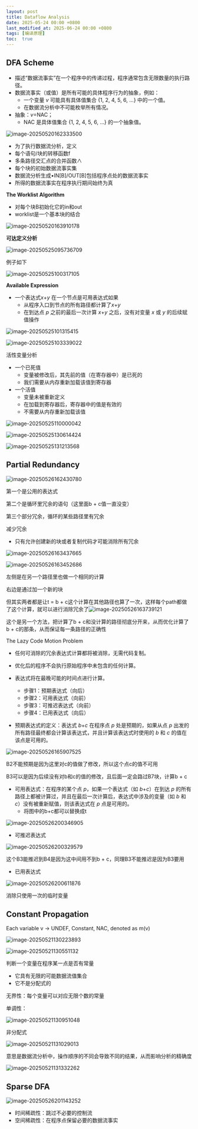 ```yaml
---
layout: post
title: Dataflow Analysis
date: 2025-05-24 00:00 +0800
last_modified_at: 2025-06-24 00:00 +0800
tags: [编译原理]
toc:  true
---
```


## DFA Scheme

- 描述“数据流事实”在一个程序中的传递过程，程序通常包含无限数量的执行路径。
- 数据流事实（或值）是所有可能的具体程序行为的抽象，例如：
  - 一个变量 *v* 可能具有具体值集合 {1, 2, 4, 5, 6, ...} 中的一个值。
  - 在数据流分析中不可能枚举所有情况。
- 抽象：*v*=NAC；
  - NAC 是具体值集合 {1, 2, 4, 5, 6, ...} 的一个抽象值。

![image-20250520162333500](https://huatiancen.oss-cn-nanjing.aliyuncs.com/img/image-20250520162333500.png)

- 为了执行数据流分析，定义
- 每个语句/块的转移函数f
- 多条路径交汇点的合并函数∧
- 每个块的初始数据流事实集
- 数据流分析生成•IN[B]/OUT[B]包括程序点处的数据流事实
- 所得的数据流事实在程序执行期间始终为真

**The Worklist Algorithm**

- 对每个块B初始化它的in和out
- worklist是一个基本块的结合

![image-20250520163910178](https://huatiancen.oss-cn-nanjing.aliyuncs.com/img/image-20250520163910178.png)

**可达定义分析**

![image-20250525095736709](https://huatiancen.oss-cn-nanjing.aliyuncs.com/img/image-20250525095736709.png)

例子如下

![image-20250525100317105](https://huatiancen.oss-cn-nanjing.aliyuncs.com/img/image-20250525100317105.png)

**Available Expression**

- 一个表达式*x*+*y* 在一个节点是可用表达式如果
  - 从程序入口到节点的所有路径都计算了*x*+*y* 
  - 在到达点 *p* 之前的最后一次计算 *x*+*y* 之后，没有对变量 *x* 或 *y* 的后续赋值操作

![image-20250525101315415](https://huatiancen.oss-cn-nanjing.aliyuncs.com/img/image-20250525101315415.png)



![image-20250525103339022](https://huatiancen.oss-cn-nanjing.aliyuncs.com/img/image-20250525103339022.png)

活性变量分析

- 一个已死值
  - 变量被修改后，其先前的值（在寄存器中）是已死的
  - 我们需要从内存重新加载该值到寄存器
- 一个活值
  - 变量未被重新定义
  - 在加载到寄存器后，寄存器中的值是有效的
  - 不需要从内存重新加载该值

![image-20250525110000042](https://huatiancen.oss-cn-nanjing.aliyuncs.com/img/image-20250525110000042.png)

![image-20250525130614424](https://huatiancen.oss-cn-nanjing.aliyuncs.com/img/image-20250525130614424.png)

![image-20250525131213568](https://huatiancen.oss-cn-nanjing.aliyuncs.com/img/image-20250525131213568.png)

## Partial Redundancy

![image-20250526162430780](https://huatiancen.oss-cn-nanjing.aliyuncs.com/img/image-20250526162430780.png)

第一个是公用的表达式

第二个是循环里冗余的语句（这里面b + c值一直没变）

第三个部分冗余，循环的某些路径里有冗余





减少冗余

- 只有允许创建新的块或者复制代码才可能消除所有冗余

![image-20250526163437665](https://huatiancen.oss-cn-nanjing.aliyuncs.com/img/image-20250526163437665.png)

![image-20250526163452686](https://huatiancen.oss-cn-nanjing.aliyuncs.com/img/image-20250526163452686.png)

左侧是在另一个路径里也做一个相同的计算

右边是通过加一个新的块

但其实两者都是让t = b + c这个计算在其他路径也算了一次，这样每个path都做了这个计算，就可以进行消除冗余了![image-20250526163739121](https://huatiancen.oss-cn-nanjing.aliyuncs.com/img/image-20250526163739121.png)

这个是另一个方法，把计算了b + c和没计算的路径彻底分开来，从而优化计算了b + c的那条，从而保证每一条路径的正确性

The Lazy Code Motion Problem

- 任何可消除的冗余表达式计算都将被消除，无需代码复制。
- 优化后的程序不会执行原始程序中未包含的任何计算。
- 表达式将在最晚可能的时间点进行计算。
  - 步骤1：预期表达式（向后）
  - 步骤2：可用表达式（向前）
  - 步骤3：可推迟表达式（向前）
  - 步骤4：已用表达式（向后）

- 预期表达式的定义：表达式 *b*+*c* 在程序点 *p* 处是预期的，如果从点 *p* 出发的所有路径最终都会计算该表达式，并且计算该表达式时使用的 *b* 和 *c* 的值在该点是可用的。

![image-20250526165907525](https://huatiancen.oss-cn-nanjing.aliyuncs.com/img/image-20250526165907525.png)

B2不能预期是因为这里对c的值做了修改，所以这个点c的值不可用

B3可以是因为后续没有对b和c的值的修改，且后面一定会路过B7块，计算b + c

- 可用表达式：在程序的某个点 *p*，如果一个表达式（如 *b*+*c*）在到达 *p* 的所有路径上都被计算过，并且在最后一次计算后，表达式中涉及的变量（如 *b* 和 *c*）没有被重新赋值，则该表达式在 *p* 点是可用的。
  - 将图中的b+c都可以替换成t

![image-20250526200346905](https://huatiancen.oss-cn-nanjing.aliyuncs.com/img/image-20250526200346905.png)

- 可推迟表达式

![image-20250526200329579](https://huatiancen.oss-cn-nanjing.aliyuncs.com/img/image-20250526200329579.png)

 

这个B3能推迟到B4是因为这中间用不到b + c，同理B3不能推迟是因为B3要用

- 已用表达式

![image-20250526200611876](https://huatiancen.oss-cn-nanjing.aliyuncs.com/img/image-20250526200611876.png)

消除只使用一次的临时变量

## Constant Propagation

Each variable v -> UNDEF, Constant, NAC, denoted as m(v)

![image-20250521130223893](https://huatiancen.oss-cn-nanjing.aliyuncs.com/img/image-20250521130223893.png)

![image-20250521130551132](https://huatiancen.oss-cn-nanjing.aliyuncs.com/img/image-20250521130551132.png)

判断一个变量在程序某一点是否有常量

- 它具有无限的可能数据流值集合
- 它不是分配式的

无界性：每个变量可以对应无限个数的常量

单调性：

![image-20250521130951048](https://huatiancen.oss-cn-nanjing.aliyuncs.com/img/image-20250521130951048.png)

非分配式

![image-20250521131029013](https://huatiancen.oss-cn-nanjing.aliyuncs.com/img/image-20250521131029013.png)

意思是数据流分析中，操作顺序的不同会导致不同的结果，从而影响分析的精确度

![image-20250521131332262](https://huatiancen.oss-cn-nanjing.aliyuncs.com/img/image-20250521131332262.png)



## Sparse DFA

![image-20250526201143252](https://huatiancen.oss-cn-nanjing.aliyuncs.com/img/image-20250526201143252.png)

- 时间稀疏性：跳过不必要的控制流
- 空间稀疏性：在程序点保留必要的数据流事实